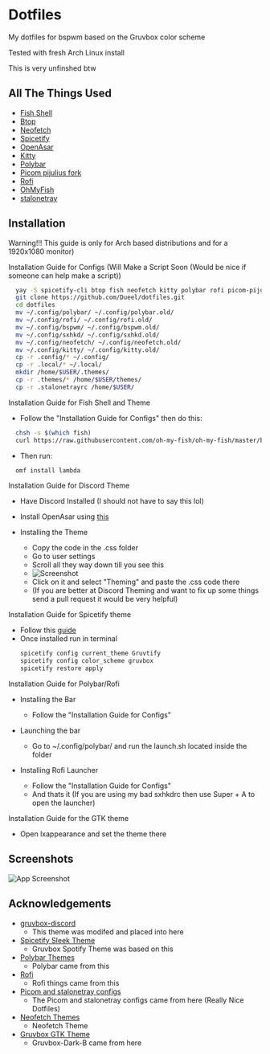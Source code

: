 # Dotfiles

My dotfiles for bspwm based on the Gruvbox color scheme

Tested with fresh Arch Linux install

This is very unfinshed btw

## All The Things Used

- [Fish Shell](https://fishshell.com/)
- [Btop](https://github.com/aristocratos/btop)
- [Neofetch](https://github.com/dylanaraps/neofetch)
- [Spicetify](https://spicetify.app/)
- [OpenAsar](https://openasar.dev/)
- [Kitty](https://sw.kovidgoyal.net/kitty/)
- [Polybar](https://github.com/polybar/polybar)
- [Picom pijulius fork](https://github.com/pijulius/picom)
- [Rofi](https://github.com/davatorium/rofi)
- [OhMyFish](https://github.com/oh-my-fish/oh-my-fish)
- [stalonetray](https://github.com/kolbusa/stalonetray)

## Installation

Warning!!! This guide is only for Arch based distributions and for a 1920x1080 monitor)

Installation Guide for Configs
(Will Make a Script Soon (Would be nice if someone can help make a script))

```bash
  yay -S spicetify-cli btop fish neofetch kitty polybar rofi picom-pijulius-git stalonetray polybar-spotify-module lxappearance-gtk3 nitrogen nautilus xdo spotify discord-canary
  git clone https://github.com/Dueel/dotfiles.git
  cd dotfiles
  mv ~/.config/polybar/ ~/.config/polybar.old/
  mv ~/.config/rofi/ ~/.config/rofi.old/
  mv ~/.config/bspwm/ ~/.config/bspwm.old/
  mv ~/.config/sxhkd/ ~/.config/sxhkd.old/
  mv ~/.config/neofetch/ ~/.config/neofetch.old/
  mv ~/.config/kitty/ ~/.config/kitty.old/
  cp -r .config/* ~/.config/
  cp -r .local/* ~/.local/
  mkdir /home/$USER/.themes/
  cp -r .themes/* /home/$USER/themes/
  cp -r .stalonetrayrc /home/$USER/
```
Installation Guide for Fish Shell and Theme
- Follow the "Installation Guide for Configs" then do this:

```bash
  chsh -s $(which fish)
  curl https://raw.githubusercontent.com/oh-my-fish/oh-my-fish/master/bin/install | fish
```
- Then run:
```bash
  omf install lambda
```

Installation Guide for Discord Theme
- Have Discord Installed (I should not have to say this lol)
- Install OpenAsar using [this](https://openasar.dev/)

- Installing the Theme
  - Copy the code in the .css folder
  - Go to user settings
  - Scroll all they way down till you see this
  - ![Screenshot](https://i.imgur.com/ugUnL9R.png)
  - Click on it and select "Theming" and paste the .css code there
  - (If you are better at Discord Theming and want to fix up some things send a pull request it would be very helpful)

Installation Guide for Spicetify theme

- Follow this [guide](https://spicetify.app/docs/advanced-usage/installation#aur)
- Once installed run in terminal
     ```bash
     spicetify config current_theme Gruvtify
     spicetify config color_scheme gruvbox
     spicetify restore apply
     ```

Installation Guide for Polybar/Rofi

- Installing the Bar
    - Follow the "Installation Guide for Configs"

- Launching the bar
    - Go to ~/.config/polybar/ and run the launch.sh located inside the folder

- Installing Rofi Launcher
    - Follow the "Installation Guide for Configs"
    - And thats it (If you are using my bad sxhkdrc then use Super + A to open the launcher)

Installation Guide for the GTK theme
  - Open lxappearance and set the theme there

## Screenshots

![App Screenshot](https://i.imgur.com/UfYAV4D.png)


## Acknowledgements

- [gruvbox-discord](https://github.com/iamdevnitesh/gruvbox-discord)
    - This theme was modifed and placed into here
- [Spicetify Sleek Theme](https://github.com/spicetify/spicetify-themes/tree/master/Sleek)
    - Gruvbox Spotify Theme was based on this
- [Polybar Themes](https://github.com/adi1090x/polybar-themes/)
    - Polybar came from this
- [Rofi](https://github.com/adi1090x/rofi/)
    - Rofi things came from this
- [Picom and stalonetray configs](https://github.com/beyond9thousand/dotfiles)
    - The Picom and stalonetray configs came from here (Really Nice Dotfiles)
- [Neofetch Themes](https://github.com/chick2d/neofetch-themes/)
    - Neofetch Theme
- [Gruvbox GTK Theme](https://store.kde.org/p/1681313/)
    - Gruvbox-Dark-B came from here